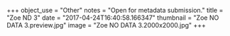+++
object_use = "Other"
notes = "Open for metadata submission."
title = "Zoe ND 3"
date = "2017-04-24T16:40:58.166347"
thumbnail = "Zoe NO DATA 3.preview.jpg"
image = "Zoe NO DATA 3.2000x2000.jpg"
+++
